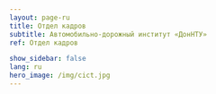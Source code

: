 ```yaml
---
layout: page-ru
title: Отдел кадров
subtitle: Автомобильно-дорожный институт «ДонНТУ»
ref: Отдел кадров

show_sidebar: false
lang: ru
hero_image: /img/cict.jpg
---
```

